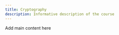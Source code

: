 ```yaml
---
title: Cryptography
description: Informative description of the course
---
```


Add main content here